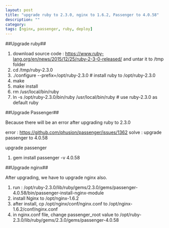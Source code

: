 ```yaml
---
layout: post
title: "upgrade ruby to 2.3.0, nginx to 1.6.2, Passenger to 4.0.58"
description: ""
category:
tags: [nginx, passenger, ruby, deploy]
---
```


##Upgrade ruby##

1. download source code : https://www.ruby-lang.org/en/news/2015/12/25/ruby-2-3-0-released/
   and untar it to /tmp folder
2. cd /tmp/ruby-2.3.0
3. ./configure --prefix=/opt/ruby-2.3.0  # install ruby to /opt/ruby-2.3.0
4. make
5. make install
6. rm /usr/local/bin/ruby
7. ln -s /opt/ruby-2.3.0/bin/ruby /usr/local/bin/ruby  # use ruby-2.3.0 as default ruby

##Upgrade Passenger##

Because there will be an error after upgrading ruby to 2.3.0

error : https://github.com/phusion/passenger/issues/1362
solve : upgrade passenger to 4.0.58

upgrade passenger

1. gem install passenger -v 4.0.58

##Upgrade nginx##

After upgrading, we have to upgrade nginx also.

1. run : /opt/ruby-2.3.0/lib/ruby/gems/2.3.0/gems/passenger-4.0.58/bin/passenger-install-nginx-module
2. install Nginx to /opt/nginx-1.6.2
3. after install, cp /opt/nginx/conf/nginx.conf to /opt/nginx-1.6.2/conf/nginx.conf
4. in nginx.conf file, change passenger_root value to /opt/ruby-2.3.0/lib/ruby/gems/2.3.0/gems/passenger-4.0.58
